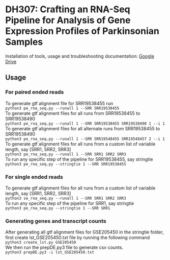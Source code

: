 # DH307: Crafting an RNA-Seq Pipeline for Analysis of Gene Expression Profiles of Parkinsonian Samples
Installation of tools, usage and troubleshooting documentation: [Google Drive](https://docs.google.com/document/d/1p-3MiJXUPp2tVudpx6Qg0e5Mcc1piEOz_jWTYXM1k_c/edit?usp=sharing)

## Usage
### For paired ended reads
To generate gtf alignment file for SRR19538455 run<br>
```python3 pe_rna_seq.py --runall 1 --SRR SRR19538455```<br>
To generate gtf alignment files for all runs from SRR19538455 to SRR19538490<br>
```python3 pe_rna_seq.py --runall 1 --SRR SRR19538455 SRR19538490 1 --i 1```<br>
To generate gtf alignment files for all alternate runs from SRR19538455 to SRR19538490<br>
```python3 pe_rna_seq.py --runall 1 --SRR SRR19548455 SRR19548457 2 --i 1```<br>
To generate gtf alignment files for all runs from a custom list of variable length, say [SRR1, SRR2, SRR3]<br>
```python3 pe_rna_seq.py --runall 1 --SRR SRR1 SRR2 SRR3```<br>
To run any specific step of the pipeline for SRR19538455, say stringtie<br>
```python3 pe_rna_seq.py --stringtie 1 --SRR SRR19538455```<br>

### For single ended reads
To generate gtf alignment files for all runs from a custom list of variable length, say [SRR1, SRR2, SRR3]<br>
```python3 se_rna_seq.py --runall 1 --SRR SRR1 SRR2 SRR3```<br>
To run any specific step of the pipeline for SRR1, say stringtie<br>
```python3 pe_rna_seq.py --stringtie 1 --SRR SRR1```<br>

### Generating genes and transcript counts
After generating all gtf alignment files for GSE205450 in the stringtie folder, first create lst_GSE205450.txt file by running the following command<br>
```python3 create_lst.py GSE205450```<br>
We then run the prepDE.py3 file to generate csv counts.<br>
```python3 prepDE.py3 -i lst_GSE205450.txt```<br>
